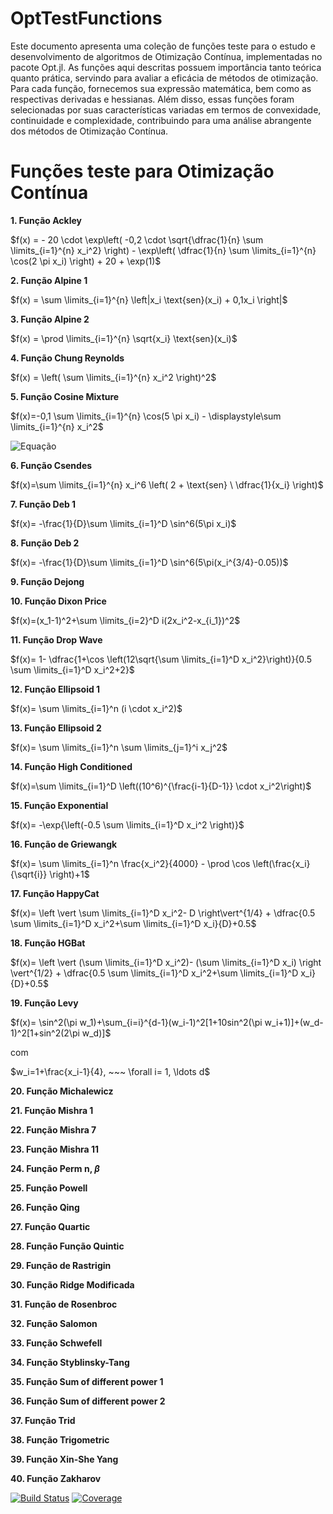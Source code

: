 # OptTestFunctions
Este documento apresenta uma coleção de funções teste para o estudo e desenvolvimento de algoritmos de Otimização Contínua, implementadas no pacote Opt.jl. As funções aqui descritas possuem importância tanto teórica quanto prática, servindo para avaliar a eficácia de métodos de otimização. Para cada função, fornecemos sua expressão matemática, bem como as respectivas derivadas e hessianas. Além disso, essas funções foram selecionadas por suas características variadas em termos de convexidade, continuidade e complexidade, contribuindo para uma análise abrangente dos métodos de Otimização Contínua.

# **Funções teste para Otimização Contínua**

**1. Função Ackley**

$f(x) = - 20 \cdot \exp\left( -0,2 \cdot \sqrt{\dfrac{1}{n} \sum \limits_{i=1}^{n} x_i^2} \right) - \exp\left( \dfrac{1}{n} \sum \limits_{i=1}^{n} \cos(2 \pi x_i) \right) + 20 + \exp(1)$

**2. Função Alpine 1**

$f(x) = \sum \limits_{i=1}^{n} \left|x_i \text{sen}(x_i) + 0,1x_i \right|$

**3. Função Alpine 2**

$f(x) = \prod \limits_{i=1}^{n} \sqrt{x_i} \text{sen}(x_i)$

**4. Função Chung Reynolds**

$f(x) = \left( \sum \limits_{i=1}^{n} x_i^2 \right)^2$

**5. Função Cosine Mixture**

$f(x)=-0,1 \sum \limits_{i=1}^{n} \cos(5 \pi x_i) - \displaystyle\sum \limits_{i=1}^{n} x_i^2$

![Equação](https://latex.codecogs.com/png.latex?f(x)=-0.1%20\sum_{i=1}^{n}%20\cos(5%20\pi%20x_i)%20-%20\sum_{i=1}^{n}%20x_i^2)


**6. Função Csendes**

$f(x)=\sum \limits_{i=1}^{n} x_i^6 \left( 2 + \text{sen} \ \dfrac{1}{x_i} \right)$

**7. Função Deb 1**

$f(x)= -\frac{1}{D}\sum \limits_{i=1}^D \sin^6(5\pi x_i)$

**8. Função Deb 2**

$f(x)= -\frac{1}{D}\sum \limits_{i=1}^D \sin^6(5\pi(x_i^{3/4}-0.05))$

**9. Função Dejong**

**10. Função Dixon Price**

$f(x)=(x_1-1)^2+\sum \limits_{i=2}^D i(2x_i^2-x_{i_1})^2$

**11. Função Drop Wave**

$f(x)= 1- \dfrac{1+\cos \left(12\sqrt{\sum \limits_{i=1}^D x_i^2}\right)}{0.5 \sum \limits_{i=1}^D x_i^2+2}$

**12. Função Ellipsoid 1**

$f(x)= \sum \limits_{i=1}^n (i \cdot x_i^2)$

**13. Função Ellipsoid 2**

$f(x)= \sum \limits_{i=1}^n \sum \limits_{j=1}^i x_j^2$

**14. Função High Conditioned**

$f(x)=\sum \limits_{i=1}^D \left((10^6)^{\frac{i-1}{D-1}} \cdot x_i^2\right)$

**15. Função Exponential**

$f(x)= -\exp{\left(-0.5 \sum \limits_{i=1}^D x_i^2 \right)}$

**16. Função de Griewangk**

$f(x)= \sum \limits_{i=1}^n \frac{x_i^2}{4000} - \prod \cos \left(\frac{x_i}{\sqrt{i}} \right)+1$

**17. Função HappyCat**

$f(x)= \left \vert \sum \limits_{i=1}^D x_i^2- D \right\vert^{1/4} + \dfrac{0.5 \sum \limits_{i=1}^D x_i^2+\sum \limits_{i=1}^D x_i}{D}+0.5$

**18. Função HGBat**

$f(x)= \left \vert (\sum \limits_{i=1}^D x_i^2)- (\sum \limits_{i=1}^D x_i) \right \vert^{1/2} + \dfrac{0.5 \sum \limits_{i=1}^D x_i^2+\sum \limits_{i=1}^D x_i}{D}+0.5$


**19. Função Levy**

$f(x)= \sin^2(\pi w_1)+\sum_{i=i}^{d-1}(w_i-1)^2[1+10sin^2(\pi w_i+1)]+(w_d-1)^2[1+sin^2(2\pi w_d)]$

com

$w_i=1+\frac{x_i-1}{4}, ~~~ \forall i= 1, \ldots d$


**20. Função Michalewicz**



**21. Função Mishra 1**


**22. Função Mishra 7**

**23. Função Mishra 11**

**24. Função Perm n, $\beta$**

**25. Função Powell**

**26. Função Qing**

**27. Função Quartic**

**28. Função Função Quintic**

**29. Função de Rastrigin**

**30. Função Ridge Modificada**

**31. Função de Rosenbroc**

**32. Função Salomon**

**33. Função Schwefell**

**34. Função Styblinsky-Tang**

**35. Função Sum of different power 1**

**36. Função Sum of different power 2**

**37. Função Trid**

**38. Função Trigometric**

**39. Função Xin-She Yang**

**40. Função Zakharov**



[![Build Status](https://github.com/petimatematica/OptTestFunctions.jl/actions/workflows/CI.yml/badge.svg?branch=master)](https://github.com/petimatematica/OptTestFunctions.jl/actions/workflows/CI.yml?query=branch%3Amaster)
[![Coverage](https://codecov.io/gh/petimatematica/OptTestFunctions.jl/branch/master/graph/badge.svg)](https://codecov.io/gh/petimatematica/OptTestFunctions.jl)
